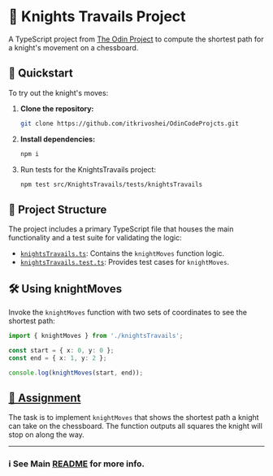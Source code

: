 # 🐴 Knights Travails Project

A TypeScript project from [The Odin Project](https://github.com/TheOdinProject) to compute the shortest path for a knight's movement on a chessboard.

## 🚀 Quickstart

To try out the knight's moves:

1. **Clone the repository:**
   ```sh
   git clone https://github.com/itkrivoshei/OdinCodeProjcts.git
   ```
2. **Install dependencies:**
   ```sh
   npm i
   ```
3. Run tests for the KnightsTravails project:
   ```sh
   npm test src/KnightsTravails/tests/knightsTravails
   ```

## 🧩 Project Structure

The project includes a primary TypeScript file that houses the main functionality and a test suite for validating the logic:

- [`knightsTravails.ts`](knightsTravails.ts): Contains the `knightMoves` function logic.
- [`knightsTravails.test.ts`](tests/knightsTravails.test.ts): Provides test cases for `knightMoves`.

## 🛠️ Using knightMoves

Invoke the `knightMoves` function with two sets of coordinates to see the shortest path:

```ts
import { knightMoves } from './knightsTravails';

const start = { x: 0, y: 0 };
const end = { x: 1, y: 2 };

console.log(knightMoves(start, end));
```

## [📝 Assignment](https://www.theodinproject.com/lessons/javascript-knights-travails#assignment)

The task is to implement `knightMoves` that shows the shortest path a knight can take on the chessboard. The function outputs all squares the knight will stop on along the way.

---

### ℹ️ See Main [README](../../) for more info.
